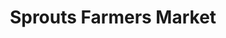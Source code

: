 ---
title: "Sprouts Farmers Market"
url: /colorado-springs/sprouts-farmers-market/
shop: supermarket
---